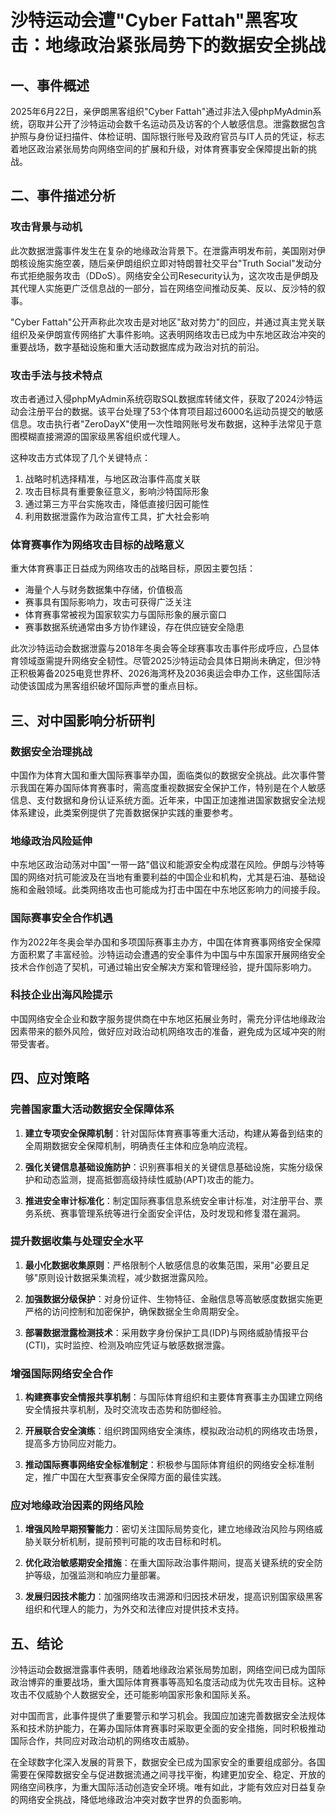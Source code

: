  # 沙特运动会遭"Cyber Fattah"黑客攻击：地缘政治紧张局势下的数据安全挑战

## 一、事件概述

2025年6月22日，亲伊朗黑客组织"Cyber Fattah"通过非法入侵phpMyAdmin系统，窃取并公开了沙特运动会数千名运动员及访客的个人敏感信息。泄露数据包含护照与身份证扫描件、体检证明、国际银行账号及政府官员与IT人员的凭证，标志着地区政治紧张局势向网络空间的扩展和升级，对体育赛事安全保障提出新的挑战。

## 二、事件描述分析

### 攻击背景与动机

此次数据泄露事件发生在复杂的地缘政治背景下。在泄露声明发布前，美国刚对伊朗核设施实施空袭，随后亲伊朗组织立即对特朗普社交平台"Truth Social"发动分布式拒绝服务攻击（DDoS）。网络安全公司Resecurity认为，这次攻击是伊朗及其代理人实施更广泛信息战的一部分，旨在网络空间推动反美、反以、反沙特的叙事。

"Cyber Fattah"公开声称此次攻击是对地区"敌对势力"的回应，并通过真主党关联组织及亲伊朗宣传网络扩大事件影响。这表明网络攻击已成为中东地区政治冲突的重要战场，数字基础设施和重大活动数据库成为政治对抗的前沿。

### 攻击手法与技术特点

攻击者通过入侵phpMyAdmin系统窃取SQL数据库转储文件，获取了2024沙特运动会注册平台的数据。该平台处理了53个体育项目超过6000名运动员提交的敏感信息。攻击执行者"ZeroDayX"使用一次性暗网账号发布数据，这种手法常见于意图模糊直接溯源的国家级黑客组织或代理人。

这种攻击方式体现了几个关键特点：
1. 战略时机选择精准，与地区政治事件高度关联
2. 攻击目标具有重要象征意义，影响沙特国际形象
3. 通过第三方平台实施攻击，降低直接归因可能性
4. 利用数据泄露作为政治宣传工具，扩大社会影响

### 体育赛事作为网络攻击目标的战略意义

重大体育赛事正日益成为网络攻击的战略目标，原因主要包括：
- 海量个人与财务数据集中存储，价值极高
- 赛事具有国际影响力，攻击可获得广泛关注
- 体育赛事常被视为国家软实力与国际形象的展示窗口
- 赛事数据系统通常由多方协作建设，存在供应链安全隐患

此次沙特运动会数据泄露与2018年冬奥会等全球赛事攻击事件形成呼应，凸显体育领域亟需提升网络安全韧性。尽管2025沙特运动会具体日期尚未确定，但沙特正积极筹备2025电竞世界杯、2026海湾杯及2036奥运会申办工作，这些国际活动使该国成为黑客组织破坏国际声誉的重点目标。

## 三、对中国影响分析研判

### 数据安全治理挑战

中国作为体育大国和重大国际赛事举办国，面临类似的数据安全挑战。此次事件警示我国在筹办国际体育赛事时，需高度重视数据安全保护工作，特别是在个人敏感信息、支付数据和身份认证系统方面。近年来，中国正加速推进国家数据安全法规体系建设，此类案例提供了完善数据保护实践的重要参考。

### 地缘政治风险延伸

中东地区政治动荡对中国"一带一路"倡议和能源安全构成潜在风险。伊朗与沙特等国的网络对抗可能波及在当地有重要利益的中国企业和机构，尤其是石油、基础设施和金融领域。此类网络攻击也可能成为打击中国在中东地区影响力的间接手段。

### 国际赛事安全合作机遇

作为2022年冬奥会举办国和多项国际赛事主办方，中国在体育赛事网络安全保障方面积累了丰富经验。沙特运动会遭遇的安全事件为中国与中东国家开展网络安全技术合作创造了契机，可通过输出安全解决方案和管理经验，提升国际影响力。

### 科技企业出海风险提示

中国网络安全企业和数字服务提供商在中东地区拓展业务时，需充分评估地缘政治因素带来的额外风险，做好应对政治动机网络攻击的准备，避免成为区域冲突的附带受害者。

## 四、应对策略

### 完善国家重大活动数据安全保障体系

1. **建立专项安全保障机制**：针对国际体育赛事等重大活动，构建从筹备到结束的全周期数据安全保障机制，明确责任主体和应急响应流程。

2. **强化关键信息基础设施防护**：识别赛事相关的关键信息基础设施，实施分级保护和动态监测，提高抵御高级持续性威胁(APT)攻击的能力。

3. **推进安全审计标准化**：制定国际赛事信息系统安全审计标准，对注册平台、票务系统、赛事管理系统等进行全面安全评估，及时发现和修复潜在漏洞。

### 提升数据收集与处理安全水平

1. **最小化数据收集原则**：严格限制个人敏感信息的收集范围，采用"必要且足够"原则设计数据采集流程，减少数据泄露风险。

2. **加强数据分级保护**：对身份证件、生物特征、金融信息等高敏感度数据实施更严格的访问控制和加密保护，确保数据全生命周期安全。

3. **部署数据泄露检测技术**：采用数字身份保护工具(IDP)与网络威胁情报平台(CTI)，实时监控、检测及响应凭证与敏感数据泄露。

### 增强国际网络安全合作

1. **构建赛事安全情报共享机制**：与国际体育组织和主要体育赛事主办国建立网络安全情报共享机制，及时交流攻击态势和防御经验。

2. **开展联合安全演练**：组织跨国网络安全演练，模拟政治动机的网络攻击场景，提高多方协同应对能力。

3. **推动国际赛事网络安全标准制定**：积极参与国际体育组织的网络安全标准制定，推广中国在大型赛事安全保障方面的最佳实践。

### 应对地缘政治因素的网络风险

1. **增强风险早期预警能力**：密切关注国际局势变化，建立地缘政治风险与网络威胁关联分析机制，提前预判可能的攻击目标和时机。

2. **优化政治敏感期安全措施**：在重大国际政治事件期间，提高关键系统的安全防护等级，加强监测和响应力量部署。

3. **发展归因技术能力**：加强网络攻击溯源和归因技术研发，提高识别国家级黑客组织和代理人的能力，为外交和法律应对提供技术支持。

## 五、结论

沙特运动会数据泄露事件表明，随着地缘政治紧张局势加剧，网络空间已成为国际政治博弈的重要战场，重大国际体育赛事等高知名度活动成为优先攻击目标。这种攻击不仅威胁个人数据安全，还可能影响国家形象和国际关系。

对中国而言，此事件提供了重要警示和学习机会。我国应加速完善数据安全法规体系和技术防护能力，在筹办国际体育赛事时采取更全面的安全措施，同时积极推动国际合作，共同应对政治动机的网络攻击威胁。

在全球数字化深入发展的背景下，数据安全已成为国家安全的重要组成部分。各国需要在保障数据安全与促进数据流通之间寻找平衡，构建更加安全、稳定、开放的网络空间秩序，为重大国际活动创造安全环境。唯有如此，才能有效应对日益复杂的网络安全挑战，降低地缘政治冲突对数字世界的负面影响。